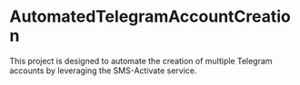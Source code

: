 # AutomatedTelegramAccountCreation
 This project is designed to automate the creation of multiple Telegram accounts by leveraging the SMS-Activate service.
